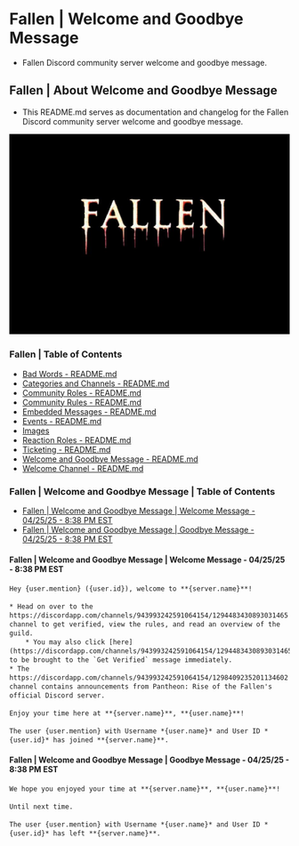 <!-- omit from toc -->
# Fallen | Welcome and Goodbye Message
* Fallen Discord community server welcome and goodbye message.

<!-- omit from toc -->
## Fallen | About Welcome and Goodbye Message
* This README.md serves as documentation and changelog for the Fallen Discord community server welcome and goodbye message.

![alttext](/Images/Fallen%20-%20Server%20Icon%20-%20545x390.png)

<!-- omit from toc -->
### Fallen | Table of Contents
* [Bad Words - README.md](/Bad%20Words/README.md)
* [Categories and Channels - README.md](/Categories%20and%20Channels/README.md)
* [Community Roles - README.md](/Community%20Roles/README.md)
* [Community Rules - README.md](/Community%20Rules/README.md)
* [Embedded Messages - README.md](/Embedded%20Messages/README.md)
* [Events - README.md](/Events/README.md)
* [Images](/Images/)
* [Reaction Roles - README.md](/Reaction%20Roles/README.md)
* [Ticketing - README.md](/Ticketing/README.md)
* [Welcome and Goodbye Message - README.md](/Welcome%20and%20Goodbye%20Message/README.md)
* [Welcome Channel - README.md](/Welcome%20Channel/README.md)

<!-- omit from toc -->
### Fallen | Welcome and Goodbye Message | Table of Contents
* [Fallen | Welcome and Goodbye Message | Welcome Message - 04/25/25 - 8:38 PM EST](#fallen--welcome-and-goodbye-message--welcome-message---042525---838-pm-est)
* [Fallen | Welcome and Goodbye Message | Goodbye Message - 04/25/25 - 8:38 PM EST](#fallen--welcome-and-goodbye-message--goodbye-message---042525---838-pm-est)

#### Fallen | Welcome and Goodbye Message | Welcome Message - 04/25/25 - 8:38 PM EST
```
Hey {user.mention} ({user.id}), welcome to **{server.name}**!

* Head on over to the https://discordapp.com/channels/943993242591064154/1294483430893031465 channel to get verified, view the rules, and read an overview of the guild.
    * You may also click [here](https://discordapp.com/channels/943993242591064154/1294483430893031465/1294801647607873587) to be brought to the `Get Verified` message immediately.
* The https://discordapp.com/channels/943993242591064154/1298409235201134602 channel contains announcements from Pantheon: Rise of the Fallen's official Discord server.

Enjoy your time here at **{server.name}**, **{user.name}**!

The user {user.mention} with Username *{user.name}* and User ID *{user.id}* has joined **{server.name}**.
```

#### Fallen | Welcome and Goodbye Message | Goodbye Message - 04/25/25 - 8:38 PM EST
```
We hope you enjoyed your time at **{server.name}**, **{user.name}**!

Until next time.

The user {user.mention} with Username *{user.name}* and User ID *{user.id}* has left **{server.name}**.
```